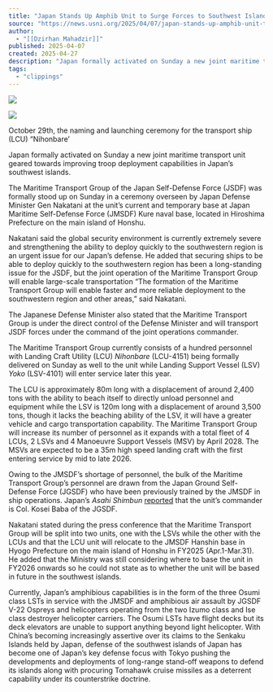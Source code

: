 ```yaml
---
title: "Japan Stands Up Amphib Unit to Surge Forces to Southwest Islands"
source: "https://news.usni.org/2025/04/07/japan-stands-up-amphib-unit-to-surge-forces-to-southwest-islands"
author:
  - "[[Dzirhan Mahadzir]]"
published: 2025-04-07
created: 2025-04-27
description: "Japan formally activated on Sunday a new joint maritime transport unit geared towards improving troop deployment capabilities in Japan’s southwest islands. The Maritime Transport Group of the Japan Self-Defense Force (JSDF) was formally stood up on Sunday in a ceremony overseen by Japan Defense Minister Gen Nakatani at the unit’s current and temporary base at Japan Maritime Self-Defense Force (JMSDF) Kure naval base, located in Hiroshima Prefecture on the main island of Honshu. Nakatani said the global security environment is currently extremely severe and strengthening the ability to deploy quickly to the southwestern region is an urgent issue for our"
tags:
  - "clippings"
---
```

[![](https://news.usni.org/wp-content/uploads/2016/02/usni_logo.png)](https://news.usni.org/)

![](https://news.usni.org/wp-content/uploads/2024/11/GbGwTjMbQAAldQV-scaled.jpeg)

October 29th, the naming and launching ceremony for the transport ship (LCU) “Nihonbare’

Japan formally activated on Sunday a new joint maritime transport unit geared towards improving troop deployment capabilities in Japan’s southwest islands.

The Maritime Transport Group of the Japan Self-Defense Force (JSDF) was formally stood up on Sunday in a ceremony overseen by Japan Defense Minister Gen Nakatani at the unit’s current and temporary base at Japan Maritime Self-Defense Force (JMSDF) Kure naval base, located in Hiroshima Prefecture on the main island of Honshu.

Nakatani said the global security environment is currently extremely severe and strengthening the ability to deploy quickly to the southwestern region is an urgent issue for our Japan’s defense. He added that securing ships to be able to deploy quickly to the southwestern region has been a long-standing issue for the JSDF, but the joint operation of the Maritime Transport Group will enable large-scale transportation “The formation of the Maritime Transport Group will enable faster and more reliable deployment to the southwestern region and other areas,” said Nakatani.

The Japanese Defense Minister also stated that the Maritime Transport Group is under the direct control of the Defense Minister and will transport JSDF forces under the command of the joint operations commander.

The Maritime Transport Group currently consists of a hundred personnel with Landing Craft Utility (LCU) *Nihonbare* (LCU-4151) being formally delivered on Sunday as well to the unit while Landing Support Vessel (LSV) *Yoko* (LSV-4101) will enter service later this year.

The LCU is approximately 80m long with a displacement of around 2,400 tons with the ability to beach itself to directly unload personnel and equipment while the LSV is 120m long with a displacement of around 3,500 tons, though it lacks the beaching ability of the LSV, it will have a greater vehicle and cargo transportation capability. The Maritime Transport Group will increase its number of personnel as it expands with a total fleet of 4 LCUs, 2 LSVs and 4 Manoeuvre Support Vessels (MSV) by April 2028. The MSVs are expected to be a 35m high speed landing craft with the first entering service by mid to late 2026.

Owing to the JMSDF’s shortage of personnel, the bulk of the Maritime Transport Group’s personnel are drawn from the Japan Ground Self-Defense Force (JGSDF) who have been previously trained by the JMSDF in ship operations. Japan’s *Asahi Shimbun* [reported](https://www.asahi.com/ajw/articles/15700391) that the unit’s commander is Col. Kosei Baba of the JGSDF.

Nakatani stated during the press conference that the Maritime Transport Group will be split into two units, one with the LSVs while the other with the LCUs and that the LCU unit will relocate to the JMSDF Hanshin base in Hyogo Prefecture on the main island of Honshu in FY2025 (Apr.1-Mar.31). He added that the Ministry was still considering where to base the unit in FY2026 onwards so he could not state as to whether the unit will be based in future in the southwest islands.

Currently, Japan’s amphibious capabilities is in the form of the three Osumi class LSTs in service with the JMSDF and amphibious air assault by JGSDF V-22 Ospreys and helicopters operating from the two Izumo class and Ise class destroyer helicopter carriers. The Osumi LSTs have flight decks but its deck elevators are unable to support anything beyond light helicopter. With China’s becoming increasingly assertive over its claims to the Senkaku Islands held by Japan, defense of the southwest islands of Japan has become one of Japan’s key defense focus with Tokyo pushing the developments and deployments of long-range stand-off weapons to defend its islands along with procuring Tomahawk cruise missiles as a deterrent capability under its counterstrike doctrine.